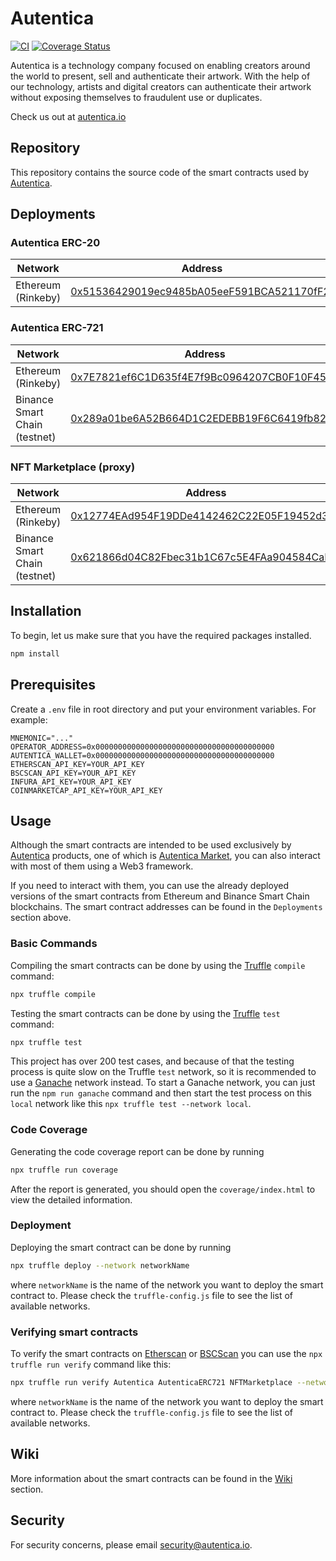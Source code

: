 # Autentica
[![CI](https://github.com/AutenticaCrypto/smart-contracts/actions/workflows/ci.yml/badge.svg?branch=main)](https://github.com/AutenticaCrypto/smart-contracts/actions/workflows/ci.yml)
[![Coverage Status](https://coveralls.io/repos/github/AutenticaCrypto/smart-contracts/badge.svg?branch=main)](https://coveralls.io/github/AutenticaCrypto/smart-contracts?branch=main)

Autentica is a technology company focused on enabling creators around the world to present, sell and authenticate their artwork. With the help of our technology, artists and digital creators can authenticate their artwork without exposing themselves to fraudulent use or duplicates.

Check us out at [autentica.io](https://autentica.io)

## Repository

This repository contains the source code of the smart contracts used by [Autentica](https://autentica.io).

## Deployments

### Autentica ERC-20

|  Network  | Address |
| --------- | ------- |
| Ethereum (Rinkeby) | [0x51536429019ec9485bA05eeF591BCA521170fF2f](https://rinkeby.etherscan.io/token/0x51536429019ec9485bA05eeF591BCA521170fF2f) |

### Autentica ERC-721

|  Network  | Address |
| --------- | ------- |
| Ethereum (Rinkeby) | [0x7E7821ef6C1D635f4E7f9Bc0964207CB0F10F45f](https://rinkeby.etherscan.io/address/0x7E7821ef6C1D635f4E7f9Bc0964207CB0F10F45f) |
| Binance Smart Chain (testnet)  | [0x289a01be6A52B664D1C2EDEBB19F6C6419fb8229](https://testnet.bscscan.com/address/0x289a01be6A52B664D1C2EDEBB19F6C6419fb8229) |

### NFT Marketplace (proxy)

|  Network  | Address |
| --------- | ------- |
| Ethereum (Rinkeby) | [0x12774EAd954F19DDe4142462C22E05F19452d320](https://rinkeby.etherscan.io/address/0x12774EAd954F19DDe4142462C22E05F19452d320) |
| Binance Smart Chain (testnet)  | [0x621866d04C82Fbec31b1C67c5E4FAa904584CaFC](https://testnet.bscscan.com/address/0x621866d04C82Fbec31b1C67c5E4FAa904584CaFC) |

## Installation

To begin, let us make sure that you have the required packages installed.
```sh
npm install
```

## Prerequisites

Create a `.env` file in root directory and put your environment variables. For example:
```
MNEMONIC="..."
OPERATOR_ADDRESS=0x0000000000000000000000000000000000000000
AUTENTICA_WALLET=0x0000000000000000000000000000000000000000
ETHERSCAN_API_KEY=YOUR_API_KEY
BSCSCAN_API_KEY=YOUR_API_KEY
INFURA_API_KEY=YOUR_API_KEY
COINMARKETCAP_API_KEY=YOUR_API_KEY
```

## Usage

Although the smart contracts are intended to be used exclusively by [Autentica](https://www.autentica.io) products, one of which is [Autentica Market](https://autentica.market), you can also interact with most of them using a Web3 framework.

If you need to interact with them, you can use the already deployed versions of the smart contracts from Ethereum and Binance Smart Chain blockchains. The smart contract addresses can be found in the `Deployments` section above.

### Basic Commands

Compiling the smart contracts can be done by using the [Truffle](https://trufflesuite.com/truffle) `compile` command:
```sh
npx truffle compile
```

Testing the smart contracts can be done by using the [Truffle](https://trufflesuite.com/truffle) `test` command:
```sh
npx truffle test
```

This project has over 200 test cases, and because of that the testing process is quite slow on the Truffle `test` network, so it is recommended to use a [Ganache](https://trufflesuite.com/ganache/) network instead. To start a Ganache network, you can just run the `npm run ganache` command and then start the test process on this `local` network like this `npx truffle test --network local`.

### Code Coverage

Generating the code coverage report can be done by running
```sh
npx truffle run coverage
```

After the report is generated, you should open the `coverage/index.html` to view the detailed information.

### Deployment

Deploying the smart contract can be done by running
```sh
npx truffle deploy --network networkName
```
where `networkName` is the name of the network you want to deploy the smart contract to.
Please check the `truffle-config.js` file to see the list of available networks.

### Verifying smart contracts

To verify the smart contracts on [Etherscan](https://etherscan.io) or [BSCScan](https://bscscan.com) you can use the `npx truffle run verify` command like this:
```sh
npx truffle run verify Autentica AutenticaERC721 NFTMarketplace --network networkName [--debug]
```
where `networkName` is the name of the network you want to deploy the smart contract to.
Please check the `truffle-config.js` file to see the list of available networks.

## Wiki

More information about the smart contracts can be found in the [Wiki](https://github.com/AutenticaCrypto/smart-contracts/wiki) section.

## Security

For security concerns, please email [security@autentica.io](mailto:security@autentica.io).
